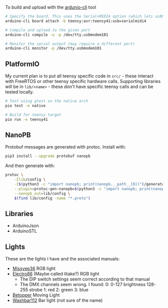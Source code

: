 To build and upload with the [ardunio-cli](https://arduino.github.io/arduino-cli/0.34/getting-started/) tool
```bash
# Specify the board. This uses the Serial+MIDI4 option (which lets usbMIDI work)
arduino-cli board attach -b teensy:avr:teensy41:usb=serialmidi4

# Compile and upload to the given port
arduino-cli compile -u -p /dev/tty.usbmodem101

# Monitor the serial output (may require a different port)
arduino-cli monitor -p /dev/tty.usbmodem101
```

## PlatformIO
My current plan is to put all teensy specific code in `src/` - these interact with FreeRTOS or other teensy specific hardware calls. Supporting  libraries will be in `lib/<name>` - these don't have specific teensy calls and can be tested locally.
```bash
# Test using gtest on the native arch
pio test -e native

# Build for teensy target
pio run -e teensy41
```

## NanoPB
Protobuf messages are generated with protoc. Install with:
```bash
pip3 install --upgrade protobuf nanopb
```

And then generate with:
```bash
protoc \
    -Ilib/config \
    -I$(python3 -c "import nanopb; print(nanopb.__path__[0])")/generator/proto \
    --plugin=protoc-gen-nanopb=$(python3 -c "import nanopb; print(nanopb.__path__[0])")/generator/protoc-gen-nanopb \
    --nanopb_out=lib/config \
    $(find lib/config -name "*.proto")
```

## Libraries
 * ArduinoJson
 * ArduinoSTL

## Lights
These are the lights I have and the associated manuals:
 * [Missyee36](https://images-na.ssl-images-amazon.com/images/I/B1TmOuEgH2S.pdf) RGB light
 * [Electro86](https://cdb.s3.amazonaws.com/ItemRelatedFiles/13224/electro86.pdf) (Maybe called litake?) RGB light 
    - The DIP switch settings seem correct according to that manual
    - The DMX channels seem wrong. I found:
        0: 0-127 brightness 128-255 strobe
        1: red
        2: green
        3: blue
 * [Betopper](https://cdn.shopify.com/s/files/1/0084/5230/9047/files/BETOPPER_Moving_Head_Stage_Led_Light_LM70_LM70S_Standard_User_Manual.pdf?v=1630045250) Moving Light
 * [Washbar112](https://m.media-amazon.com/images/I/C1CE5BB5CrL.pdf) Bar light (not sure of the name)
